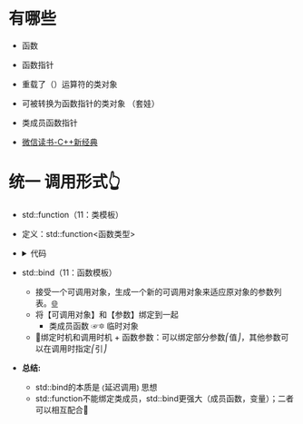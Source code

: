 
# 有哪些
 - 函数
 - 函数指针

 - 重载了（）运算符的类对象  
 - 可被转换为函数指针的类对象 （套娃）
 - 类成员函数指针

 - [微信读书-C++新经典]

# 统一 调用形式👆
 - std::function（11：类模板）
  - 定义：std::function<函数类型>
  - <details>
    <summary>代码</summary>
   
    ```C++
    std::function<void(int)> f1 = myfunc;
    ```
    </details>

 - std::bind（11：函数模板）
    - 接受一个可调用对象，生成一个新的可调用对象来适应原对象的参数列表。[🌐 ]
    - 将【可调用对象】和【参数】绑定到一起
      - 类成员函数 ☞🔯 临时对象
    - 📐绑定时机和调用时机 + 函数参数：可以绑定部分参数⎛值⎠，其他参数可以在调用时指定⎛引⎠


 - **总结:**
    - std::bind的本质是 ⦅延迟调用⦆ 思想 
    - std::function不能绑定类成员，std::bind更强大（成员函数，变量）；二者可以相互配合🍻
      



[微信读书-C++新经典]:https://weread.qq.com/web/reader/55f32d30813ab6ea1g017832k33e3289021c33e75ff09694?
[🌐 ]:https://blog.csdn.net/qq_38410730/article/details/103637778#:~:text=std%3A%3Abind%E5%8F%AF%E4%BB%A5%E7%9C%8B%E4%BD%9C%E4%B8%80%E4%B8%AA%E9%80%9A%E7%94%A8%E7%9A%84%E5%87%BD%E6%95%B0%E9%80%82%E9%85%8D%E5%99%A8%EF%BC%8C%E5%AE%83%E6%8E%A5%E5%8F%97%E4%B8%80%E4%B8%AA%E5%8F%AF%E8%B0%83%E7%94%A8%E5%AF%B9%E8%B1%A1%EF%BC%8C%E7%94%9F%E6%88%90%E4%B8%80%E4%B8%AA%E6%96%B0%E7%9A%84%E5%8F%AF%E8%B0%83%E7%94%A8%E5%AF%B9%E8%B1%A1%E6%9D%A5%E9%80%82%E5%BA%94%E5%8E%9F%E5%AF%B9%E8%B1%A1%E7%9A%84%E5%8F%82%E6%95%B0%E5%88%97%E8%A1%A8%E3%80%82
